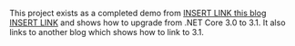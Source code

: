 This project exists as a completed demo from [INSERT LINK this blog INSERT LINK]() and shows how to upgrade from .NET Core 3.0 to 3.1. It also links to another blog which shows how to link to 3.1.